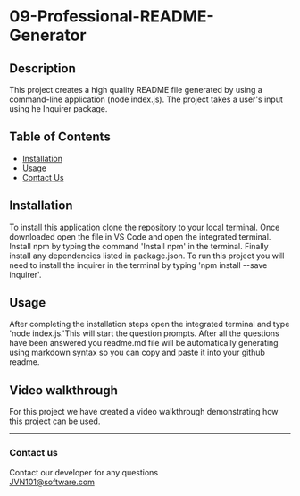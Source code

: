
# 09-Professional-README-Generator

## Description 

This project creates a high quality README file generated by using a command-line application (node index.js). The project takes a user's input using he Inquirer package. 

## Table of Contents 

* [Installation](#installation)
* [Usage](#usage)
* [Contact Us](#contact-us)

## Installation

To install this application clone the repository to your local terminal. Once downloaded open the file in VS Code and open the integrated terminal. Install npm by typing the command 'Install npm' in the terminal. Finally install any dependencies listed in package.json. To run this project you will need to install the inquirer in the terminal by typing 'npm install --save inquirer'. 

## Usage 

After completing the installation steps open the integrated terminal and type 'node index.js.'This will start the question prompts. After all the questions have been answered you readme.md file will be automatically generating using markdown syntax so you can copy and paste it into your github readme. 

## Video walkthrough

For this project we have created a video walkthrough demonstrating how this project can be used.

***
### Contact us
Contact our developer for any questions <br />
<JVN101@software.com>

